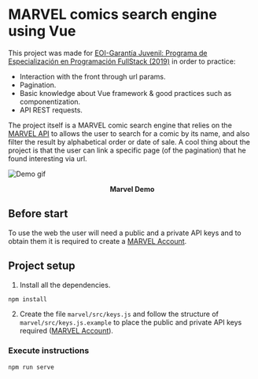 # MARVEL comics search engine using Vue

This project was made for [EOI-Garantía Juvenil: Programa de Especialización en Programación FullStack (2019)](https://www.spegc.org/formacion-y-eventos/programacion-fullstack-4/) in order to practice:

- Interaction with the front through url params.
- Pagination.
- Basic knowledge about Vue framework & good practices such as componentization.
- API REST requests.

The project itself is a MARVEL comic search engine that relies on the [MARVEL API](https://developer.marvel.com/) to allows the user to search for a comic by its name, and also filter the result by alphabetical order or date of sale. A cool thing about the project is that the user can link a specific page (of the pagination) that he found interesting via url.

<img align="center" src="readme assets/marvel.gif" alt="Demo gif"></img>

<div align="center"><b>Marvel Demo</b></div>

## Before start

To use the web the user will need a public and a private API keys and to obtain them it is required to create a [MARVEL Account](https://www.marvel.com/signin?referer=https%3A%2F%2Fdeveloper.marvel.com%2Faccount).

## Project setup

1. Install all the dependencies.
```
npm install
```

2. Create the file `marvel/src/keys.js` and follow the structure of `marvel/src/keys.js.example` to place the public and private API keys required ([MARVEL Account](https://www.marvel.com/signin?referer=https%3A%2F%2Fdeveloper.marvel.com%2Faccount)).


### Execute instructions
```
npm run serve
```

